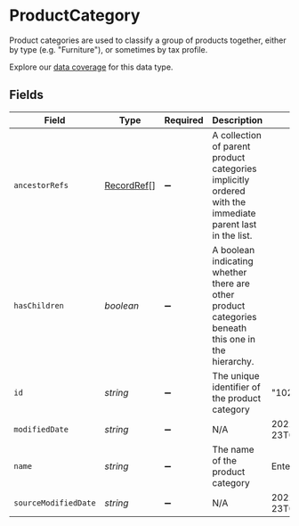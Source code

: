 # ProductCategory

Product categories are used to classify a group of products together, either by type (e.g. "Furniture"), or sometimes by tax profile.

Explore our [data coverage](https://knowledge.codat.io/supported-features/commerce?view=tab-by-data-type&dataType=commerce-productCategories) for this data type.


## Fields

| Field                                                                                                    | Type                                                                                                     | Required                                                                                                 | Description                                                                                              | Example                                                                                                  |
| -------------------------------------------------------------------------------------------------------- | -------------------------------------------------------------------------------------------------------- | -------------------------------------------------------------------------------------------------------- | -------------------------------------------------------------------------------------------------------- | -------------------------------------------------------------------------------------------------------- |
| `ancestorRefs`                                                                                           | [RecordRef](../../models/shared/recordref.md)[]                                                          | :heavy_minus_sign:                                                                                       | A collection of parent product categories implicitly ordered with the immediate parent last in the list. |                                                                                                          |
| `hasChildren`                                                                                            | *boolean*                                                                                                | :heavy_minus_sign:                                                                                       | A boolean indicating whether there are other product categories beneath this one in the hierarchy.       |                                                                                                          |
| `id`                                                                                                     | *string*                                                                                                 | :heavy_minus_sign:                                                                                       | The unique identifier of the product category                                                            | "102"                                                                                                    |
| `modifiedDate`                                                                                           | *string*                                                                                                 | :heavy_minus_sign:                                                                                       | N/A                                                                                                      | 2022-10-23T00:00:00.000Z                                                                                 |
| `name`                                                                                                   | *string*                                                                                                 | :heavy_minus_sign:                                                                                       | The name of the product category                                                                         | Entertainment                                                                                            |
| `sourceModifiedDate`                                                                                     | *string*                                                                                                 | :heavy_minus_sign:                                                                                       | N/A                                                                                                      | 2022-10-23T00:00:00.000Z                                                                                 |